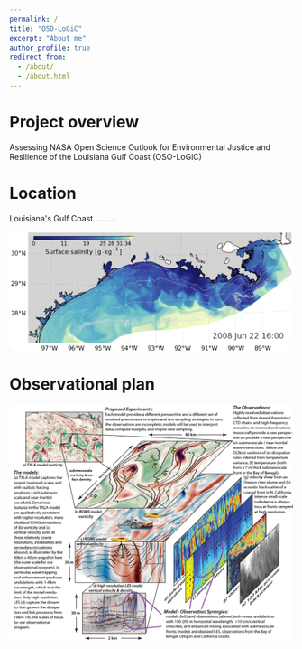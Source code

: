 ```yaml
---
permalink: /
title: "OSO-LoGiC"
excerpt: "About me"
author_profile: true
redirect_from: 
  - /about/
  - /about.html
---
```



Project overview
======

Assessing NASA Open Science Outlook for Environmental Justice and Resilience of the Louisiana Gulf Coast (OSO-LoGiC)

Location
=====

Louisiana's Gulf Coast..........

![TXLA Example](../images/TXLA_example.png)

Observational plan
======

![GOM Submeso NIW Sampling V3 01](../images/GOM_submeso_NIW_sampling_v3-01.png)

